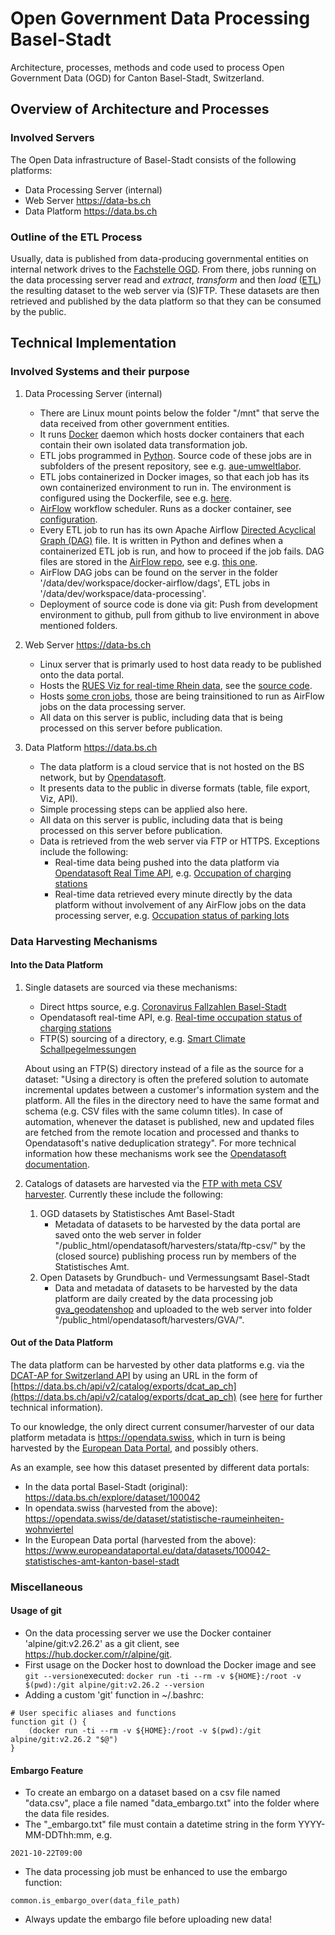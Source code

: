 # Open Government Data Processing Basel-Stadt
Architecture, processes, methods and code used to process Open Government Data (OGD) for Canton Basel-Stadt, Switzerland. 

## Overview of Architecture and Processes
### Involved Servers
The Open Data infrastructure of Basel-Stadt consists of the following platforms:
- Data Processing Server (internal)
- Web Server https://data-bs.ch
- Data Platform  https://data.bs.ch

### Outline of the ETL Process
Usually, data is published from data-producing governmental entities on internal network drives to the [Fachstelle OGD](https://opendata.bs.ch). From there, jobs running on the data processing server read and _extract_, _transform_ and then _load_ ([ETL](https://en.wikipedia.org/wiki/Extract,_transform,_load)) the resulting dataset to the web server via (S)FTP. These datasets are then retrieved and published by the data platform so that they can be consumed by the public. 

## Technical Implementation
### Involved Systems and their purpose

1. Data Processing Server (internal)
    - There are Linux mount points below the folder "/mnt" that serve the data received from other government entities.
    - It runs [Docker](https://en.wikipedia.org/wiki/Docker_(software)) daemon which hosts docker containers that each contain their own isolated data transformation job.
    - ETL jobs programmed in [Python](https://en.wikipedia.org/wiki/Python_(programming_language)). Source code of these jobs are in subfolders of the present repository, see e.g. [aue-umweltlabor](https://github.com/opendatabs/data-processing/tree/master/aue_umweltlabor).
    - ETL jobs containerized in Docker images, so that each job has its own containerized environment to run in. The environment is configured using the Dockerfile, see e.g. [here](https://github.com/opendatabs/data-processing/blob/master/aue_umweltlabor/Dockerfile).  
    - [AirFlow](https://en.wikipedia.org/wiki/Apache_Airflow) workflow scheduler. Runs as a docker container, see [configuration](https://github.com/opendatabs/docker-airflow).  
    - Every ETL job to run has its own Apache Airflow [Directed Acyclical Graph (DAG)](https://en.wikipedia.org/wiki/Directed_acyclic_graph) file. It is written in Python and defines when a containerized ETL job is run, and how to proceed if the job fails. DAG files are stored in the [AirFlow repo](https://github.com/opendatabs/docker-airflow/tree/master/dags), see e.g. [this one](https://github.com/opendatabs/docker-airflow/blob/master/dags/aue-umweltlabor.py).
    - AirFlow DAG jobs can be found on the server in the folder '/data/dev/workspace/docker-airflow/dags', ETL jobs in '/data/dev/workspace/data-processing'.
    - Deployment of source code is done via git: Push from development environment to github, pull from github to live environment in above mentioned folders.  
    
1. Web Server https://data-bs.ch
    - Linux server that is primarly used to host data ready to be published onto the data portal.
    - Hosts the [RUES Viz for real-time Rhein data](https://rues.data-bs.ch/onlinedaten/onlinedaten.html), see the [source code](https://github.com/opendatabs/data-bs.ch/tree/master/public_html/rues/onlinedaten). 
    - Hosts [some cron jobs](https://github.com/opendatabs/data-bs.ch/tree/master/cronjobs), those are being trainsitioned to run as AirFlow jobs on the data processing server. 
    - All data on this server is public, including data that is being processed on this server before publication.  

1. Data Platform https://data.bs.ch
    - The data platform is a cloud service that is not hosted on the BS network, but by [Opendatasoft](https://opendatasoft.com). 
    - It presents data to the public in diverse formats (table, file export, Viz, 
    API).
    - Simple processing steps can be applied also here. 
    - All data on this server is public, including data that is being processed on this server before publication.  
    - Data is retrieved from the web server via FTP or HTTPS. Exceptions include the following: 
        - Real-time data being pushed into the data platform via [Opendatasoft Real Time API](https://help.opendatasoft.com/platform/en/publishing_data/03_scheduling_updates/scheduling_updates.html#pushing-real-time-data), e.g. [Occupation of charging stations](https://data.bs.ch/explore/dataset/100004)
        - Real-time data retrieved every minute directly by the data platform without involvement of any AirFlow jobs on the data processing server, e.g. [Occupation status of parking lots](https://data.bs.ch/explore/dataset/100088)
    
 ### Data Harvesting Mechanisms
 #### Into the Data Platform
 
 1. Single datasets are sourced via these mechanisms: 
    - Direct https source, e.g. [Coronavirus Fallzahlen Basel-Stadt](https://data.bs.ch/explore/dataset/100073)
    - Opendatasoft real-time API, e.g. [Real-time occupation status of charging stations](https://data.bs.ch/explore/dataset/100004)
    - FTP(S) sourcing of a directory, e.g. [Smart Climate Schallpegelmessungen](https://data.bs.ch/explore/dataset/100087)
 
     About using an FTP(S) directory instead of a file as the source for a dataset: "Using a directory is often the prefered solution to automate incremental updates between a customer's information system and the platform. All the files in the directory need to have the same format and schema (e.g. CSV files with the same column titles). In case of automation, whenever the dataset is published, new and updated files are fetched from the remote location and processed and thanks to Opendatasoft's native deduplication strategy". For more technical information how these mechanisms work see the [Opendatasoft documentation](https://help.opendatasoft.com/platform/en/publishing_data/01_creating_a_dataset/sourcing_data.html#sourcing-remote-data-via-a-url).
    
 1. Catalogs of datasets are harvested via the [FTP with meta CSV harvester](https://help.opendatasoft.com/platform/en/publishing_data/02_harvesting_a_catalog/harvesters/ftp_with_meta_csv.html). Currently these include the following: 
    1. OGD datasets by Statistisches Amt Basel-Stadt
        - Metadata of datasets to be harvested by the data portal are saved onto the web server in folder "/public_html/opendatasoft/harvesters/stata/ftp-csv/" by the (closed source) publishing process run by members of the Statistisches Amt. 
    1. Open Datasets by Grundbuch- und Vermessungsamt Basel-Stadt
        - Data and metadata of datasets to be harvested by the data platform are daily created by the data processing job [gva_geodatenshop](https://github.com/opendatabs/data-processing/blob/master/gva_geodatenshop/etl.py) and uploaded to the web server into  folder "/public_html/opendatasoft/harvesters/GVA/". 
 
 #### Out of the Data Platform
 The data platform can be harvested by other data platforms e.g. via the [DCAT-AP for Switzerland API](https://www.ech.ch/de/standards/39919) by using an URL in the form of [https://data.bs.ch/api/v2/catalog/exports/dcat_ap_ch](https://data.bs.ch/api/v2/catalog/exports/dcat_ap_ch) (see [here](https://help.opendatasoft.com/apis/ods-search-v2/#exporting-datasets) for further technical information).  
 
 To our knowledge, the only direct current consumer/harvester of our data platform metadata is https://opendata.swiss, which in turn is being harvested by the [European Data Portal](https://www.europeandataportal.eu/), and possibly others. 
 
 As an example, see how this dataset presented by different data portals:
 - In the data portal Basel-Stadt (original): https://data.bs.ch/explore/dataset/100042
 - In opendata.swiss (harvested from the above): https://opendata.swiss/de/dataset/statistische-raumeinheiten-wohnviertel
 - In the European Data portal (harvested from the above): https://www.europeandataportal.eu/data/datasets/100042-statistisches-amt-kanton-basel-stadt
    
 ### Miscellaneous
 #### Usage of git
 - On the data processing server we use the Docker container 'alpine/git:v2.26.2' as a git client, see https://hub.docker.com/r/alpine/git. 
 - First usage on the Docker host to download the Docker image and see `git --version`executed:
`docker run -ti --rm -v ${HOME}:/root -v $(pwd):/git alpine/git:v2.26.2 --version` 
 - Adding a custom 'git' function in ~/.bashrc: 
~~~
# User specific aliases and functions
function git () {
    (docker run -ti --rm -v ${HOME}:/root -v $(pwd):/git alpine/git:v2.26.2 "$@")
}
~~~ 

#### Embargo Feature
- To create an embargo on a dataset based on a csv file named "data.csv", place a file named "data_embargo.txt" into the folder where the data file resides. 
- The "_embargo.txt" file must contain a datetime string in the form YYYY-MM-DDThh:mm, e.g.
~~~
2021-10-22T09:00
 ~~~
- The data processing job must be enhanced to use the embargo function:
~~~
common.is_embargo_over(data_file_path)
~~~
- Always update the embargo file before uploading new data!